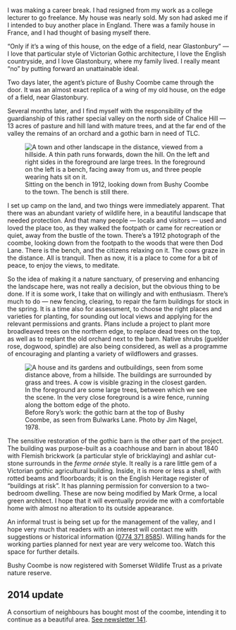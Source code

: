 I was making a career break. I had resigned from my work as a college
lecturer to go freelance. My house was nearly sold. My son had asked me
if I intended to buy another place in England. There was a family house
in France, and I had thought of basing myself there.

“Only if it’s a wing of this house, on the edge of a field, near
Glastonbury” — I love that particular style of Victorian Gothic
architecture, I love the English countryside, and I love Glastonbury,
where my family lived. I really meant “no” by putting forward an
unattainable ideal.

Two days later, the agent’s picture of Bushy Coombe came through the
door. It was an almost exact replica of a wing of my old house, on the
edge of a field, near Glastonbury.

Several months later, and I find myself with the responsibility of the
guardianship of this rather special valley on the north side of Chalice
Hill — 13 acres of pasture and hill land with mature trees, and at the
far end of the valley the remains of an orchard and a gothic barn in
need of TLC.

<figure>
<img src="../coombe-bench-1912.jpg" alt="A town and other landscape in the distance, viewed from a hillside. A thin path runs forwards, down the hill. On the left and right sides in the foreground are large trees. In the foreground on the left is a bench, facing away from us, and three people wearing hats sit on it.">
<figcaption>
Sitting on the bench in 1912, looking down from Bushy Coombe to the
town. The bench is still there.
</figcaption>
</figure>

I set up camp on the land, and two things were immediately apparent.
That there was an abundant variety of wildlife here, in a beautiful
landscape that needed protection. And that many people — locals and
visitors — used and loved the place too, as they walked the footpath or
came for recreation or quiet, away from the bustle of the town. There’s
a 1912 photograph of the coombe, looking down from the footpath to the
woods that were then Dod Lane. There is the bench, and the citizens
relaxing on it. The cows graze in the distance. All is tranquil. Then as
now, it is a place to come for a bit of peace, to enjoy the views, to
meditate.

So the idea of making it a nature sanctuary, of preserving and enhancing
the landscape here, was not really a decision, but the obvious thing to
be done. If it is some work, I take that on willingly and with
enthusiasm. There’s much to do — new fencing, clearing, to repair the
farm buildings for stock in the spring. It is a time also for
assessment, to choose the right places and varieties for planting, for
sounding out local views and applying for the relevant permissions and
grants. Plans include a project to plant more broadleaved trees on the
northern edge, to replace dead trees on the top, as well as to replant
the old orchard next to the barn. Native shrubs (guelder rose, dogwood,
spindle) are also being considered, as well as a programme of
encouraging and planting a variety of wildflowers and grasses.

<figure>
<img src="../bushycoombe78.jpg" alt="A house and its gardens and outbuildings, seen from some distance above, from a hillside. The buildings are surrounded by grass and trees. A cow is visible grazing in the closest garden. In the foreground are some large trees, between which we see the scene. In the very close foreground is a wire fence, running along the bottom edge of the photo.">
<figcaption>
Before Rory’s work: the gothic barn at the top of Bushy Coombe, as seen
from Bulwarks Lane. Photo by Jim Nagel, 1978.
</figcaption>
</figure>

The sensitive restoration of the gothic barn is the other part of the
project. The building was purpose-built as a coachhouse and barn in
about 1840 with Flemish brickwork (a particular style of bricklaying)
and ashlar cut-stone surrounds in the *ferme ornée* style. It really is
a rare little gem of a Victorian gothic agricultural building. Inside,
it is more or less a shell, with rotted beams and floorboards; it is on
the English Heritage register of “buildings at risk”. It has planning
permission for conversion to a two-bedroom dwelling. These are now being
modified by Mark Orme, a local green architect. I hope that it will
eventually provide me with a comfortable home with almost no alteration
to its outside appearance.

An informal trust is being set up for the management of the valley, and
I hope very much that readers with an interest will contact me with
suggestions or historical information ([0774 371 8585](tel:+447743718585)). Willing hands for
the working parties planned for next year are very welcome too. Watch
this space for further details.

Bushy Coombe is now registered with Somerset Wildlife Trust as a
private nature reserve.

2014 update
-----------

A consortium of neighbours has bought most of the coombe, intending it
to continue as a beautiful area.
[See newsletter 141](/newsletter/articles/141/bushycoombe-band/).
